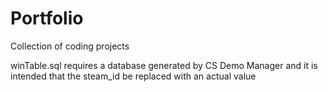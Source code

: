# Portfolio
Collection of coding projects


winTable.sql requires a database generated by CS Demo Manager and it is intended that the steam_id be replaced with an actual value
